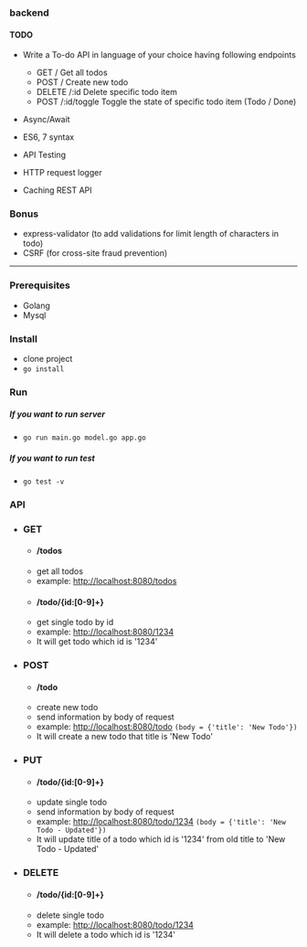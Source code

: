 ### backend

#### TODO

* Write a To-do API in language of your choice having following endpoints

  * GET / Get all todos
  * POST / Create new todo
  * DELETE /:id Delete specific todo item
  * POST /:id/toggle Toggle the state of specific todo item (Todo / Done)

* Async/Await
* ES6, 7 syntax
* API Testing
* HTTP request logger
* Caching REST API

### Bonus

* express-validator (to add validations for limit length of characters in todo)
* CSRF (for cross-site fraud prevention)

___
### Prerequisites
* Golang
* Mysql
### Install
* clone project
* ```go install```
### Run
##### If you want to run server
* ```go run main.go model.go app.go```
##### If you want to run test
* ```go test -v```
### API
* ### GET
    * #### /todos 
    * get all todos
    * example: [http://localhost:8080/todos](http://localhost:8080/todos)
    * #### /todo/{id:[0-9]+}
    * get single todo by id
    * example: [http://localhost:8080/1234](http://localhost:8080/1234)
    * It will get todo which id is '1234'
* ### POST
    * #### /todo
    * create new todo
    * send information by body of request
    * example: [http://localhost:8080/todo](http://localhost:8080/todo) ```(body = {'title': 'New Todo'})```
    * It will create a new todo that title is 'New Todo'
* ### PUT
    * #### /todo/{id:[0-9]+}
    * update single todo
    * send information by body of request
    * example: [http://localhost:8080/todo/1234](http://localhost:8080/todo) ```(body = {'title': 'New Todo - Updated'})```
    * It will update title of a todo which id is '1234' from old title to 'New Todo - Updated'
* ### DELETE
    * #### /todo/{id:[0-9]+}
    * delete single todo
    * example: [http://localhost:8080/todo/1234](http://localhost:8080/todo)
    * It will delete a todo which id is '1234'
